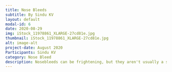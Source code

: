 ```yaml
---
title: Nose Bleeds
subtitle: By Sindu KV
layout: default
modal-id: 6
date: 2020-08-29
img: iStock_11978861_XLARGE-27cd81e.jpg
thumbnail: iStock_11978861_XLARGE-27cd81e.jpg
alt: image-alt
project-date: August 2020
Participants: Sindu KV
category: Nose Bleed
description: Nosebleeds can be frightening, but they aren't usually a sign of anything serious and can often be treated at home.The medical name for a nosebleed is epistaxis. During a nosebleed, blood flows from one or both nostrils. It can be heavy or light and last from a few seconds to 15 minutes or more. To watch our video - <a href="https://github.com/muthu-beep/The-Touch-of-life/raw/gh-pages/videos/NoseBleed_SindhuKV.mp4">Link</a>
---
```

